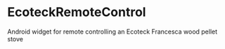 # EcoteckRemoteControl
Android widget for remote controlling an Ecoteck Francesca wood pellet stove
